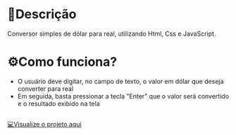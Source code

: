 # 📄Descrição
Conversor simples de dólar para real, utilizando Html, Css e JavaScript.

# ⚙️Como funciona?
- O usuário deve digitar, no campo de texto, o valor em dólar que deseja converter para real
- Em seguida, basta pressionar a tecla "Enter" que o valor será convertido e o resultado exibido na tela

##
<a href="https://maria-faria.github.io/ConversorDeMoedas/">💻Visualize o projeto aqui</href>
